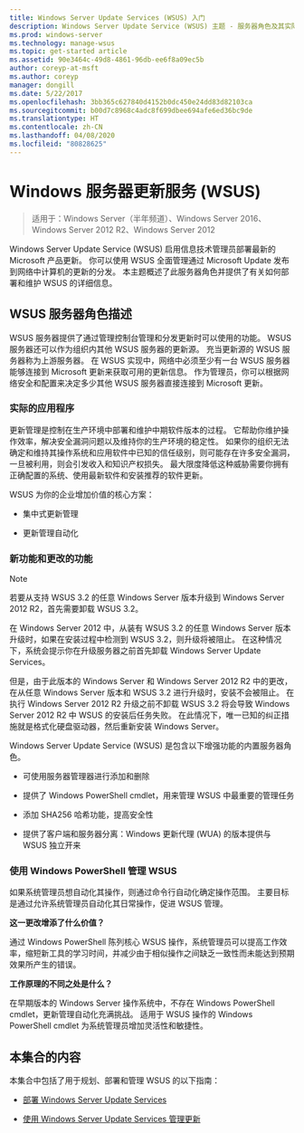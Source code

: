 ```yaml
---
title: Windows Server Update Services (WSUS) 入门
description: Windows Server Update Service (WSUS) 主题 - 服务器角色及其实际应用程序的概述
ms.prod: windows-server
ms.technology: manage-wsus
ms.topic: get-started article
ms.assetid: 90e3464c-49d8-4861-96db-ee6f8a09ec5b
author: coreyp-at-msft
ms.author: coreyp
manager: dongill
ms.date: 5/22/2017
ms.openlocfilehash: 3bb365c627840d4152b0dc450e24dd83d82103ca
ms.sourcegitcommit: b00d7c8968c4adc8f699dbee694afe6ed36bc9de
ms.translationtype: HT
ms.contentlocale: zh-CN
ms.lasthandoff: 04/08/2020
ms.locfileid: "80828625"
---
```

# <a name="windows-server-update-services-wsus"></a>Windows 服务器更新服务 (WSUS)

>适用于：Windows Server（半年频道）、Windows Server 2016、Windows Server 2012 R2、Windows Server 2012

Windows Server Update Service (WSUS) 启用信息技术管理员部署最新的 Microsoft 产品更新。 你可以使用 WSUS 全面管理通过 Microsoft Update 发布到网络中计算机的更新的分发。 本主题概述了此服务器角色并提供了有关如何部署和维护 WSUS 的详细信息。

## <a name="wsus-server-role-description"></a>WSUS 服务器角色描述
WSUS 服务器提供了通过管理控制台管理和分发更新时可以使用的功能。 WSUS 服务器还可以作为组织内其他 WSUS 服务器的更新源。 充当更新源的 WSUS 服务器称为上游服务器。 在 WSUS 实现中，网络中必须至少有一台 WSUS 服务器能够连接到 Microsoft 更新来获取可用的更新信息。 作为管理员，你可以根据网络安全和配置来决定多少其他 WSUS 服务器直接连接到 Microsoft 更新。

### <a name="practical-applications"></a>实际的应用程序
更新管理是控制在生产环境中部署和维护中期软件版本的过程。 它帮助你维护操作效率，解决安全漏洞问题以及维持你的生产环境的稳定性。 如果你的组织无法确定和维持其操作系统和应用软件中已知的信任级别，则可能存在许多安全漏洞，一旦被利用，则会引发收入和知识产权损失。 最大限度降低这种威胁需要你拥有正确配置的系统、使用最新软件和安装推荐的软件更新。

WSUS 为你的企业增加价值的核心方案：

-   集中式更新管理

-   更新管理自动化

### <a name="new-and-changed-functionality"></a>新功能和更改的功能

> [!NOTE]
> 若要从支持 WSUS 3.2 的任意 Windows Server 版本升级到 Windows Server 2012 R2，首先需要卸载 WSUS 3.2。
> 
> 在 Windows Server 2012 中，从装有 WSUS 3.2 的任意 Windows Server 版本升级时，如果在安装过程中检测到 WSUS 3.2，则升级将被阻止。 在这种情况下，系统会提示你在升级服务器之前首先卸载 Windows Server Update Services。
> 
> 但是，由于此版本的 Windows Server 和 Windows Server 2012 R2 中的更改，在从任意 Windows Server 版本和 WSUS 3.2 进行升级时，安装不会被阻止。 在执行 Windows Server 2012 R2 升级之前不卸载 WSUS 3.2 将会导致 Windows Server 2012 R2 中 WSUS 的安装后任务失败。 在此情况下，唯一已知的纠正措施就是格式化硬盘驱动器，然后重新安装 Windows Server。

Windows Server Update Service (WSUS) 是包含以下增强功能的内置服务器角色。

-   可使用服务器管理器进行添加和删除

-   提供了 Windows PowerShell cmdlet，用来管理 WSUS 中最重要的管理任务

-   添加 SHA256 哈希功能，提高安全性

-   提供了客户端和服务器分离：Windows 更新代理 (WUA) 的版本提供与 WSUS 独立开来

### <a name="using-windows-powershell-to-manage-wsus"></a>使用 Windows PowerShell 管理 WSUS
如果系统管理员想自动化其操作，则通过命令行自动化确定操作范围。 主要目标是通过允许系统管理员自动化其日常操作，促进 WSUS 管理。

**这一更改增添了什么价值？**

通过 Windows PowerShell 陈列核心 WSUS 操作，系统管理员可以提高工作效率，缩短新工具的学习时间，并减少由于相似操作之间缺乏一致性而未能达到预期效果所产生的错误。

**工作原理的不同之处是什么？**

在早期版本的 Windows Server 操作系统中，不存在 Windows PowerShell cmdlet，更新管理自动化充满挑战。 适用于 WSUS 操作的 Windows PowerShell cmdlet 为系统管理员增加灵活性和敏捷性。

## <a name="in-this-collection"></a>本集合的内容
本集合中包括了用于规划、部署和管理 WSUS 的以下指南：

-   [部署 Windows Server Update Services](../deploy/deploy-windows-server-update-services.md)

-   [使用 Windows Server Update Services 管理更新](../manage/update-management-with-windows-server-update-services.md)


